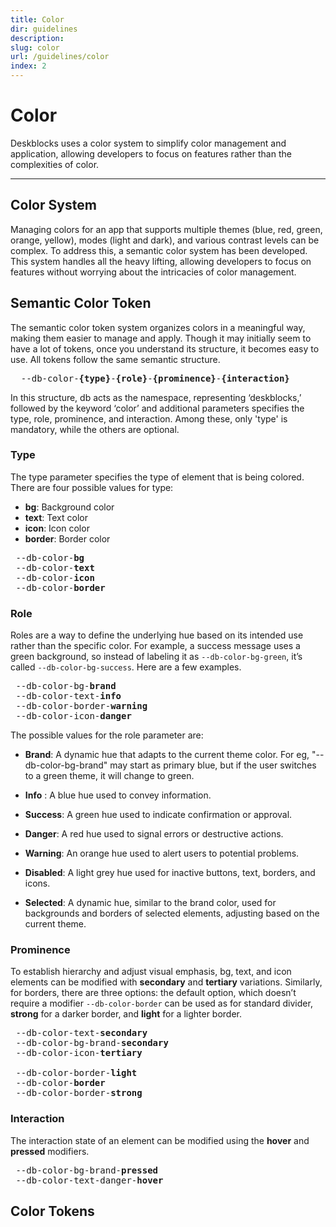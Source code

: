 ```yaml
---
title: Color
dir: guidelines
description:
slug: color
url: /guidelines/color
index: 2
---
```


<script>
  import ColorList from "$lib/components/ColorList.svelte";
  import Info from "$lib/components/Info.svelte";
  import Code from "$lib/customComponent/code.svelte";
  import Pre from "$lib/components/Pre.svelte";
  import ColorSwatch from "$lib/components/ColorSwatch.svelte";
  import Fig from "$lib/components/Fig.svelte";
</script>

# Color

Deskblocks uses a color system to simplify color management and application, allowing developers to focus on features rather than the complexities of color.

---

<Fig lightSrc="/assets/banner/color_light.png" darkSrc="/assets/banner/color_dark.png" height="720" dynamic />

## Color System

Managing colors for an app that supports multiple themes (blue, red, green, orange, yellow), modes (light and dark), and various contrast levels can be complex. To address this, a semantic color system has been developed. This system handles all the heavy lifting, allowing developers to focus on features without worrying about the intricacies of color management.

## Semantic Color Token

The semantic color token system organizes colors in a meaningful way, making them easier to manage and apply. Though it may initially seem to have a lot of tokens, once you understand its structure, it becomes easy to use. All tokens follow the same semantic structure.

<Pre>
  --db-color-<b>&#123;type&#125;</b>-<b>&#123;role&#125;</b>-<b>&#123;prominence&#125;</b>-<b>&#123;interaction&#125;</b>
</Pre>

In this structure, db acts as the namespace, representing ‘deskblocks,’ followed by the keyword ‘color’ and additional parameters specifies the type, role, prominence, and interaction. Among these, only 'type' is mandatory, while the others are optional.

### Type

The type parameter specifies the type of element that is being colored. There are four possible values for type:

- **bg**: Background color
- **text**: Text color
- **icon**: Icon color
- **border**: Border color

<Pre>
<ColorSwatch color="var(--db-color-bg)" /> --db-color-<b>bg</b>​
<ColorSwatch color="var(--db-color-text)" /> --db-color-<b>text</b>​
<ColorSwatch color="var(--db-color-icon)" /> --db-color-<b>icon</b>​ 
<ColorSwatch color="var(--db-color-border)" /> --db-color-<b>border</b>​
</Pre>

### Role

Roles are a way to define the underlying hue based on its intended use rather than the specific color. For example, a success message uses a green background, so instead of labeling it as `--db-color-bg-green`, it’s called `--db-color-bg-success`. Here are a few examples.

<Pre>
<ColorSwatch color="var(--db-color-bg-brand)" /> --db-color-bg-<b>brand</b>​       
<ColorSwatch color="var(--db-color-text-info)" /> --db-color-text-<b>info</b>​      
<ColorSwatch color="var(--db-color-border-warning)" /> --db-color-border-<b>warning</b>​ 
<ColorSwatch color="var(--db-color-icon-danger)" /> --db-color-icon-<b>danger</b>​    
</Pre>

The possible values for the role parameter are:

- <ColorSwatch color="var(--db-color-bg-brand)" /> <b>Brand</b>: A dynamic hue that adapts to the current theme color. For eg, "--db-color-bg-brand" may start as primary blue, but if the user switches to a green theme, it will change to green.

- <ColorSwatch color="var(--db-color-bg-info)" /> <b>Info</b> : A blue hue used to convey information.
- <ColorSwatch color="var(--db-color-bg-success)" /> <b>Success</b>: A green hue used to indicate confirmation or approval.
- <ColorSwatch color="var(--db-color-bg-danger)" /> <b>Danger</b>: A red hue used to signal errors or destructive actions.
- <ColorSwatch color="var(--db-color-bg-warning)" /> <b>Warning</b>: An orange hue used to alert users to potential problems.
- <ColorSwatch color="var(--db-color-bg-disabled)" /> <b>Disabled</b>: A light grey hue used for inactive buttons, text, borders, and icons.
- <ColorSwatch color="var(--db-color-bg-selected)" /> <b>Selected</b>: A dynamic hue, similar to the brand color, used for backgrounds and borders of selected elements, adjusting based on the current theme.

### Prominence

To establish hierarchy and adjust visual emphasis, bg, text, and icon elements can be modified with **secondary** and **tertiary** variations. Similarly, for borders, there are three options: the default option, which doesn’t require a modifier `--db-color-border` can be used as for standard divider, **strong** for a darker border, and **light** for a lighter border.

<Pre>
<ColorSwatch color="var(--db-color-text-secondary)" /> --db-color-text-<b>secondary</b>​  
<ColorSwatch color="var(--db-color-bg-brand-secondary)" /> --db-color-bg-brand-<b>secondary</b>​ 
<ColorSwatch color="var(--db-color-icon-tertiary)" /> --db-color-icon-<b>tertiary</b>​  

<ColorSwatch color="var(--db-color-border-light)" /> --db-color-border-<b>light</b>​   
<ColorSwatch color="var(--db-color-border)" /> --db-color-<b>border</b>​ 
<ColorSwatch color="var(--db-color-border-strong)" /> --db-color-border-<b>strong</b>​   
</Pre>

### Interaction

The interaction state of an element can be modified using the **hover** and **pressed** modifiers.

<Pre>
<ColorSwatch color="var(--db-color-bg-brand-pressed)" /> --db-color-bg-brand-<b>pressed</b>​ 
<ColorSwatch color="var(--db-color-border-strong)" /> --db-color-text-danger-<b>hover</b>​  
</Pre>


<Fig lightSrc="/assets/banner/sample1_light.png" darkSrc="/assets/banner/sample1_dark.png" height="720" dynamic />
<Fig lightSrc="/assets/banner/sample2_light.png" darkSrc="/assets/banner/sample2_dark.png" height="720" dynamic />


## Color Tokens


<ColorList />

